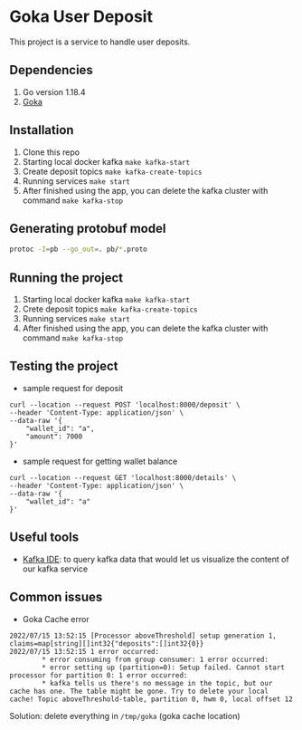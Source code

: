 # Goka User Deposit
This project is a service to handle user deposits.

## Dependencies
1. Go version 1.18.4
2. [Goka](https://github.com/lovoo/goka)

## Installation
1. Clone this repo
2. Starting local docker kafka `make kafka-start`
3. Create deposit topics `make kafka-create-topics`
4. Running services `make start`
5. After finished using the app, you can delete the kafka cluster with command `make kafka-stop`


## Generating protobuf model
```bash
protoc -I=pb --go_out=. pb/*.proto
```

## Running the project
1. Starting local docker kafka `make kafka-start`
2. Crete deposit topics `make kafka-create-topics`
3. Running services `make start`
4. After finished using the app, you can delete the kafka cluster with command `make kafka-stop`

## Testing the project
- sample request for deposit
```
curl --location --request POST 'localhost:8000/deposit' \
--header 'Content-Type: application/json' \
--data-raw '{
    "wallet_id": "a",
    "amount": 7000
}'
```
- sample request for getting wallet balance
```
curl --location --request GET 'localhost:8000/details' \
--header 'Content-Type: application/json' \
--data-raw '{
    "wallet_id": "a"
}'
```

## Useful tools
- [Kafka IDE](https://kafkaide.com/): to query kafka data that would let us visualize the content of our kafka service

## Common issues
- Goka Cache error
```
2022/07/15 13:52:15 [Processor aboveThreshold] setup generation 1, claims=map[string][]int32{"deposits":[]int32{0}}
2022/07/15 13:52:15 1 error occurred:
        * error consuming from group consumer: 1 error occurred:
        * error setting up (partition=0): Setup failed. Cannot start processor for partition 0: 1 error occurred:
        * kafka tells us there's no message in the topic, but our cache has one. The table might be gone. Try to delete your local cache! Topic aboveThreshold-table, partition 0, hwm 0, local offset 12
```
Solution: delete everything in `/tmp/goka` (goka cache location)